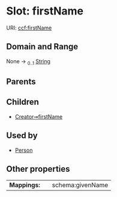 
# Slot: firstName




URI: [ccf:firstName](http://purl.org/ccf/firstName)


## Domain and Range

None &#8594;  <sub>0..1</sub> [String](types/String.md)

## Parents


## Children

 *  [Creator➞firstName](Creator_firstName.md)

## Used by

 * [Person](Person.md)

## Other properties

|  |  |  |
| --- | --- | --- |
| **Mappings:** | | schema:givenName |

